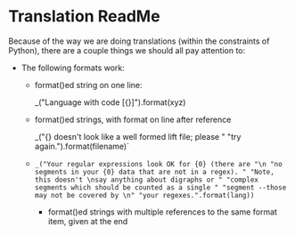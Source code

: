 # Translation ReadMe
Because of the way we are doing translations (within the constraints of
Python), there are a couple things we should all pay attention to:

- The following formats work:
    - format()ed string on one line:

        _("Language with code [{}]").format(xyz)
    - format()ed strings, with format on line after reference
    
        _("{} doesn't look like a well formed lift file; please "
        "try again.").format(filename)`
    - `_("Your regular expressions look OK for {0} (there are "\n
                "no segments in your {0} data that are not in a regex). "
                "Note, this doesn't \nsay anything about digraphs or "
                "complex segments which should be counted as a single "
                "segment --those may not be covered by \n"
                "your regexes.".format(lang))`
        - format()ed strings with multiple references to the same format item, given at the end
